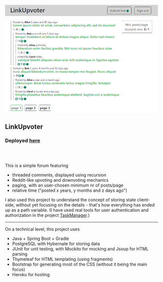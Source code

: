 <img src="https://github.com/zsofi-gagyi/linkUpvoter/blob/master/screenshots/2.png" width="870px"></img> 

<h2>LinkUpvoter</h2>
<h3>Deployed <a href="https://link-upvoter.herokuapp.com/">here</a></h3>
<br/>
<br/>
<p>This is a simple forum featuring</p>

- threaded comments, displayed using recursion
- Reddit-like upvoting and downvoting mechanics
- paging, with an user-chosen minimum nr of posts/page
- relative time ("posted x years, y months and z days ago")

I also used this project to understand the concept of storing state client-side, without yet focusing on the details - that's how everything has ended up as a path variable. (I have used real tools for user authentication and authorization in the project <a href="https://github.com/zsofi-gagyi/notTrello">TaskManager</a>.)

---

On a technical level, this project uses 

- Java + Spring Boot + Gradle
- PostgreSQL with Hybernate for storing data
- JUnit for unit testing, with Mockito for mocking and Jsoup for HTML parsing
- Thymeleaf for HTML templating (using fragments)
- Bootstrap for generating most of the CSS (without it being the main focus)
- Heroku for hosting
